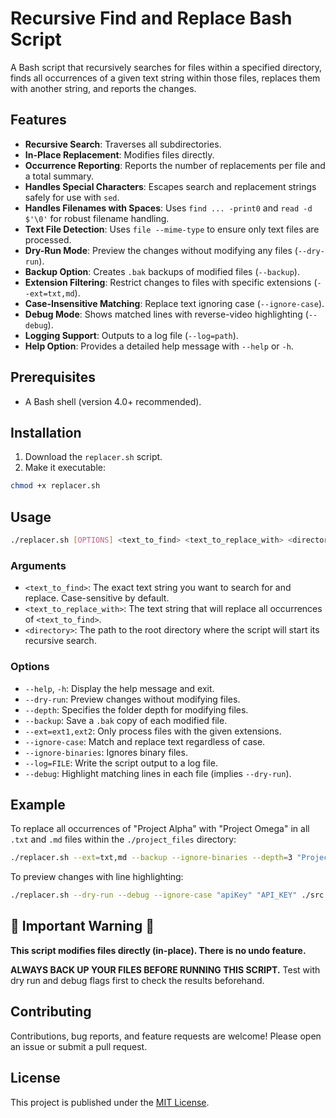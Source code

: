 # Recursive Find and Replace Bash Script

A Bash script that recursively searches for files within a specified directory, finds all occurrences of a given text string within those files, replaces them with another string, and reports the changes.

## Features

* **Recursive Search**: Traverses all subdirectories.
* **In-Place Replacement**: Modifies files directly.
* **Occurrence Reporting**: Reports the number of replacements per file and a total summary.
* **Handles Special Characters**: Escapes search and replacement strings safely for use with `sed`.
* **Handles Filenames with Spaces**: Uses `find ... -print0` and `read -d $'\0'` for robust filename handling.
* **Text File Detection**: Uses `file --mime-type` to ensure only text files are processed.
* **Dry-Run Mode**: Preview the changes without modifying any files (`--dry-run`).
* **Backup Option**: Creates `.bak` backups of modified files (`--backup`).
* **Extension Filtering**: Restrict changes to files with specific extensions (`--ext=txt,md`).
* **Case-Insensitive Matching**: Replace text ignoring case (`--ignore-case`).
* **Debug Mode**: Shows matched lines with reverse-video highlighting (`--debug`).
* **Logging Support**: Outputs to a log file (`--log=path`).
* **Help Option**: Provides a detailed help message with `--help` or `-h`.

## Prerequisites

* A Bash shell (version 4.0+ recommended).

## Installation

1. Download the `replacer.sh` script.
2. Make it executable:

```bash
chmod +x replacer.sh
```

## Usage

```bash
./replacer.sh [OPTIONS] <text_to_find> <text_to_replace_with> <directory>
```

### Arguments

* `<text_to_find>`: The exact text string you want to search for and replace. Case-sensitive by default.
* `<text_to_replace_with>`: The text string that will replace all occurrences of `<text_to_find>`.
* `<directory>`: The path to the root directory where the script will start its recursive search.

### Options

* `--help`, `-h`: Display the help message and exit.
* `--dry-run`: Preview changes without modifying files.
* `--depth`: Specifies the folder depth for modifying files.
* `--backup`: Save a `.bak` copy of each modified file.
* `--ext=ext1,ext2`: Only process files with the given extensions.
* `--ignore-case`: Match and replace text regardless of case.
* `--ignore-binaries`: Ignores binary files.
* `--log=FILE`: Write the script output to a log file.
* `--debug`: Highlight matching lines in each file (implies `--dry-run`).

## Example

To replace all occurrences of "Project Alpha" with "Project Omega" in all `.txt` and `.md` files within the `./project_files` directory:

```bash
./replacer.sh --ext=txt,md --backup --ignore-binaries --depth=3 "Project Alpha" "Project Omega" ./project_files
```

To preview changes with line highlighting:

```bash
./replacer.sh --dry-run --debug --ignore-case "apiKey" "API_KEY" ./src
```

## 🚨 Important Warning 🚨

**This script modifies files directly (in-place). There is no undo feature.**

**ALWAYS BACK UP YOUR FILES BEFORE RUNNING THIS SCRIPT.** Test with dry run and debug flags first to check the results beforehand.

## Contributing

Contributions, bug reports, and feature requests are welcome! Please open an issue or submit a pull request.

## License

This project is published under the [MIT License](LICENSE).
